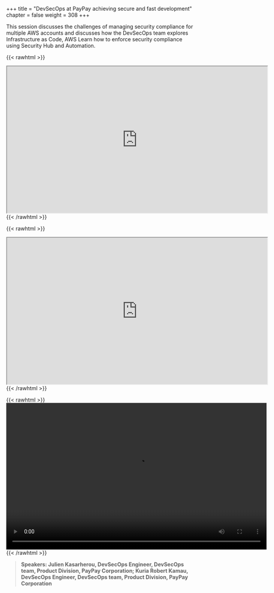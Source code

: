 +++
title = "DevSecOps at PayPay achieving secure and fast development"
chapter = false
weight = 308
+++

This session discusses the challenges of managing security compliance for multiple AWS accounts and discusses how the DevSecOps team explores Infrastructure as Code, AWS Learn how to enforce security compliance using Security Hub and Automation.

{{< rawhtml >}}
<iframe src="https://dxjsvn24c4x1f.cloudfront.net/OnDemandTracks/fin_track_3_1.pdf" width="696" height="392"></iframe>
{{< /rawhtml >}}

{{< rawhtml >}}
<iframe src="https://dxjsvn24c4x1f.cloudfront.net/OnDemandTracks/fin_track_3_2.pdf" width="696" height="392"></iframe>
{{< /rawhtml >}}

{{< rawhtml >}}
<video width="696" height="392" controls>
  <source src="https://dxjsvn24c4x1f.cloudfront.net/OnDemandTracks/fin_track_3.mp4" type="video/mp4">
  Your browser doesn't support video.
</video>
{{< /rawhtml >}}

>  **Speakers: Julien Kasarherou, DevSecOps Engineer, DevSecOps team, Product Division, PayPay Corporation; Kuria Robert Kamau, DevSecOps Engineer, DevSecOps team, Product Division, PayPay Corporation** 

